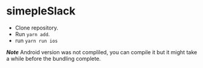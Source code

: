 # simepleSlack
* Clone repository.
* Run `yarn add`.
* run `yarn run ios`

***Note*** Android version was not compliled, you can compile it but it might take a while before the bundling complete.
